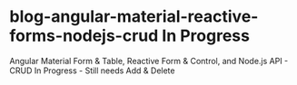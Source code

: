 # blog-angular-material-reactive-forms-nodejs-crud In Progress
Angular Material Form &amp; Table, Reactive Form &amp; Control, and Node.js API - CRUD
In Progress - Still needs Add & Delete
